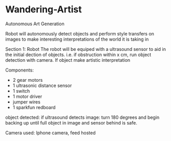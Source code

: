 # Wandering-Artist
Autonomous Art Generation

Robot will autonomously detect objects and perform style transfers on images
to make interesting interpretations of the world it is taking in

Section 1: Robot
The robot will be equiped with a ultrasound sensor to aid in the initial dection of objects. i.e.
if obstruction within x cm, run object detection with camera. If object make artistic interpretation

Components:
- 2 gear motors
- 1 ultrasonic distance sensor
- 1 switch
- 1 motor driver
- jumper wires
- 1 sparkfun redboard

object detected: 
if ultrasound detects image: 
    turn 180 degrees and begin backing up until full object in image 
    and sensor behind is safe. 
    
Camera used:
   Iphone camera, feed hosted 